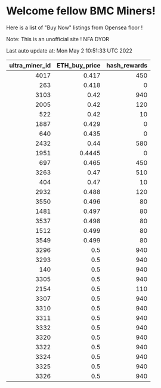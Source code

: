 # Welcome fellow BMC Miners!
Here is a list of "Buy Now" listings from Opensea floor !

Note: This is an unofficial site ! NFA DYOR


Last auto update at: Mon May  2 10:51:33 UTC 2022


|   ultra_miner_id |   ETH_buy_price |   hash_rewards |
|-----------------:|----------------:|---------------:|
|             4017 |          0.417  |            450 |
|              263 |          0.418  |              0 |
|             3103 |          0.42   |            940 |
|             2005 |          0.42   |            120 |
|              522 |          0.42   |             10 |
|             1887 |          0.429  |              0 |
|              640 |          0.435  |              0 |
|             2432 |          0.44   |            580 |
|             1951 |          0.4445 |              0 |
|              697 |          0.465  |            450 |
|             3263 |          0.47   |            510 |
|              404 |          0.47   |             10 |
|             2932 |          0.488  |            120 |
|             3550 |          0.496  |             80 |
|             1481 |          0.497  |             80 |
|             3537 |          0.498  |             80 |
|             1512 |          0.499  |             80 |
|             3549 |          0.499  |             80 |
|             3296 |          0.5    |            940 |
|             3293 |          0.5    |            940 |
|              140 |          0.5    |            940 |
|             3305 |          0.5    |            940 |
|             2154 |          0.5    |            110 |
|             3307 |          0.5    |            940 |
|             3310 |          0.5    |            940 |
|             3311 |          0.5    |            940 |
|             3332 |          0.5    |            940 |
|             3320 |          0.5    |            940 |
|             3322 |          0.5    |            940 |
|             3324 |          0.5    |            940 |
|             3325 |          0.5    |            940 |
|             3326 |          0.5    |            940 |